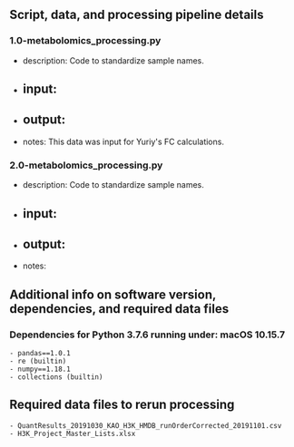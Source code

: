## Script, data, and processing pipeline details

### 1.0-metabolomics_processing.py
- description: Code to standardize sample names.
- input:
    - 
- output:
    - 
- notes: This data was input for Yuriy's FC calculations.

### 2.0-metabolomics_processing.py
- description: Code to standardize sample names.
- input:
    - 
- output:
    - 
- notes:


## Additional info on software version, dependencies, and required data files

### Dependencies for Python 3.7.6 running under: macOS  10.15.7
    - pandas==1.0.1
    - re (builtin)
    - numpy==1.18.1
    - collections (builtin)

## Required data files to rerun processing
    - QuantResults_20191030_KAO_H3K_HMDB_runOrderCorrected_20191101.csv
    - H3K_Project_Master_Lists.xlsx
    